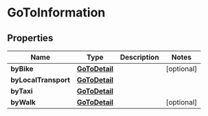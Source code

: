 
# GoToInformation

## Properties
Name | Type | Description | Notes
------------ | ------------- | ------------- | -------------
**byBike** | [**GoToDetail**](GoToDetail.md) |  |  [optional]
**byLocalTransport** | [**GoToDetail**](GoToDetail.md) |  | 
**byTaxi** | [**GoToDetail**](GoToDetail.md) |  | 
**byWalk** | [**GoToDetail**](GoToDetail.md) |  |  [optional]



